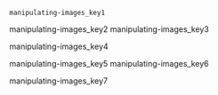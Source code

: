 ```ngMeta
manipulating-images_key1
```

manipulating-images_key2
manipulating-images_key3


manipulating-images_key4


manipulating-images_key5
manipulating-images_key6


manipulating-images_key7
